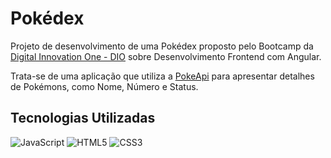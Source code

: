 # Pokédex

Projeto de desenvolvimento de uma Pokédex proposto pelo Bootcamp da [Digital Innovation One - DIO](https://web.dio.me/home) sobre Desenvolvimento Frontend com Angular. <br>

Trata-se de uma aplicação que utiliza a [PokeApi](https://pokeapi.co/) para apresentar detalhes de Pokémons, como Nome, Número e Status.

## Tecnologias Utilizadas

![JavaScript](https://img.shields.io/badge/javascript-%23323330.svg?style=for-the-badge&logo=javascript&logoColor=%23F7DF1E) ![HTML5](https://img.shields.io/badge/html5-%23E34F26.svg?style=for-the-badge&logo=html5&logoColor=white) ![CSS3](https://img.shields.io/badge/css3-%231572B6.svg?style=for-the-badge&logo=css3&logoColor=white)
